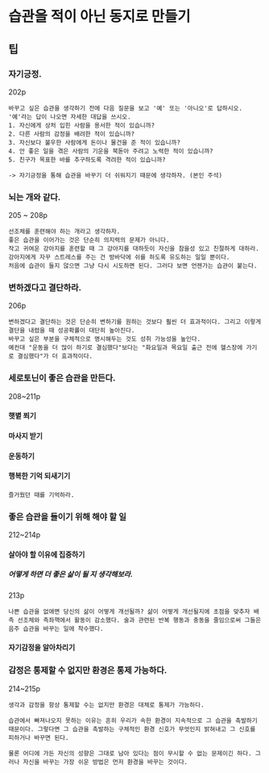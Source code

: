 # 습관을 적이 아닌 동지로 만들기

## 팁

### 자기긍정.

202p

```
바꾸고 싶은 습관을 생각하기 전에 다음 질문을 보고 '예' 또는 '아니오'로 답하시오. '예'라는 답이 나오면 자세한 대답을 쓰시오.
1. 자신에게 상처 입힌 사람을 용서한 적이 있습니까?
2. 다른 사람의 감정을 배려한 적이 있습니까?
3. 자신보다 불우한 사람에게 돈이나 물건을 준 적이 있습니까?
4. 안 좋은 일을 겪은 사람의 기운을 북돋아 주려고 노력한 적이 있습니까?
5. 친구가 목표한 바를 추구하도록 격려한 적이 있습니까?

-> 자기긍정을 통해 습관을 바꾸기 더 쉬워지기 때문에 생각하자. (본인 주석)
```

### 뇌는 개와 같다.

205 ~ 208p

```
선조체를 훈련해야 하는 개라고 생각하자.
좋은 습관을 이어가는 것은 단순히 의지력의 문제가 아니다.
작고 귀여운 강아지를 훈련할 때 그 강아지를 대하듯이 자신을 참을성 있고 친절하게 대하라.
강아지에게 자꾸 스트레스를 주는 건 방바닥에 쉬를 하도록 유도하는 일일 뿐이다.
처음에 습관이 들지 않으면 그냥 다시 시도하면 된다. 그러다 보면 언젠가는 습관이 붙는다.
```

### 변하겠다고 결단하라.

206p

```
변하겠다고 결단하는 것은 단순히 변하기를 원하는 것보다 훨씬 더 효과적이다. 그리고 이렇게 결단을 내렸을 때 성공확률이 대단히 높아진다.
바꾸고 싶은 부분을 구체적으로 명시해두는 것도 성취 가능성을 높인다.
예컨대 "운동을 더 많이 하기로 결심했다"보다는 "화요일과 목요일 출근 전에 헬스장에 가기로 결심했다"가 더 효과적이다.
```

### 세로토닌이 좋은 습관을 만든다.

208~211p

#### 햇볕 쬐기

#### 마사지 받기

#### 운동하기

#### 행복한 기억 되새기기

```즐거웠던 때를 기억하라.```

### 좋은 습관을 들이기 위해 해야 할 일

212~214p

#### 살아야 할 이유에 집중하기

##### 어떻게 하면 더 좋은 삶이 될 지 생각해보라.

213p

```
나쁜 습관을 없애면 당신의 삶이 어떻게 개선될까? 삶이 어떻게 개선될지에 초점을 맞추자 배측 선조체와 측좌핵에서 활동이 감소했다. 술과 관련된 반복 행동과 충동을 줄임으로써 그들은 음주 습관을 바꾸는 일에 착수했다.
```

#### 자기감정을 알아차리기

### 감정은 통제할 수 없지만 환경은 통제 가능하다.

214~215p

```
생각과 감정을 항상 통제할 수는 없지만 환경은 대체로 통제가 가능하다.

습관에서 빠져나오지 못하는 이유는 흔히 우리가 속한 환경이 지속적으로 그 습관을 촉발하기 때문이다. 그렇다면 그 습관을 촉발하는 구체적인 환경 신호가 무엇인지 밝혀내고 그 신호를 피하거나 바꾸면 된다.

물론 어디에 가든 자신의 성향은 그대로 남아 있다는 점이 무시할 수 없는 문제이긴 하다. 그러나 자신을 바꾸는 가장 쉬운 방법은 먼저 환경을 바꾸는 것이다.
```
